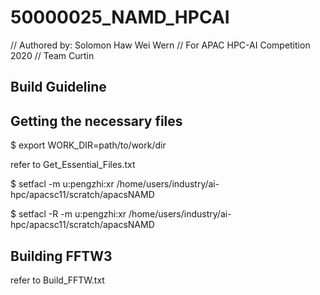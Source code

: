 # 50000025_NAMD_HPCAI
 // Authored by: Solomon Haw Wei Wern
 // For APAC HPC-AI Competition 2020 
 // Team Curtin

## Build Guideline

## Getting the necessary files
 $ export WORK_DIR=path/to/work/dir<path to your working directory>

refer to Get_Essential_Files.txt

 $ setfacl -m u:pengzhi:xr /home/users/industry/ai-hpc/apacsc11/scratch/apacsNAMD
 
 $ setfacl -R -m u:pengzhi:xr /home/users/industry/ai-hpc/apacsc11/scratch/apacsNAMD

## Building FFTW3  
refer to Build_FFTW.txt  
